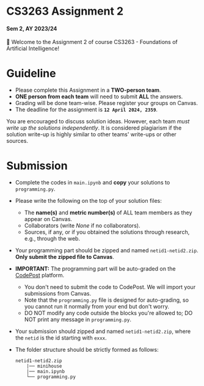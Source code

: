 # CS3263 Assignment 2
#### Sem 2, AY 2023/24

👋 Welcome to the Assignment 2 of course CS3263 - Foundations of Artificial Intelligence! 

# Guideline

- Please complete this Assignment in a **TWO-person team**.
- **ONE person from each team** will need to submit **ALL** the answers.
- Grading will be done team-wise. Please register your groups on Canvas.
- The deadline for the assignment is **`12 April 2024, 2359`**.

You are encouraged to discuss solution ideas. However, each team *must write up the solutions independently*. It is considered plagiarism if the solution write-up is highly similar to other teams' write-ups or other sources.


# Submission

- Complete the codes in `main.ipynb` and **copy** your solutions to `programming.py`.
- Please write the following on the top of your solution files:
    - The **name(s)** and **metric number(s)** of ALL team members as they appear on Canvas.
    - Collaborators (write *None* if no collaborators).
    - Sources, if any, or if you obtained the solutions through research, e.g., through the web.
- Your programming part should be zipped and named `netid1-netid2.zip`. **Only submit the zipped file to Canvas**.
- **IMPORTANT:** The programming part will be auto-graded on the [CodePost](https://codepost.io/) platform.
    - You don't need to submit the code to CodePost. We will import your submissions from Canvas.
    - Note that the `programming.py` file is designed for auto-grading, so you cannot run it normally from your end but don't worry.
    - DO NOT modify any code outside the blocks you're allowed to; DO NOT print any message in `programming.py`.

- Your submission should zipped and named `netid1-netid2.zip`, where the `netid` is the id starting with `exxx`.
- The folder structure should be strictly formed as follows:
    ```
    netid1-netid2.zip
        |── minihouse
        |── main.ipynb
        └── programming.py
    ```
